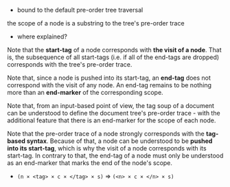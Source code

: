 
- bound to the default pre-order tree traversal

the scope of a node is a substring to the tree's pre-order trace
- where explained?

Note that the **start-tag** of a node corresponds with **the visit of a node**.
That is, the subsequence of all start-tags (i.e. if all of the end-tags are
dropped) corresponds with the tree's pre-order trace.

Note that, since a node is pushed into its start-tag, an **end-tag** does not
correspond with the visit of any node. An end-tag remains to be nothing more
than an **end-marker** of the corresponding scope.

Note that, from an input-based point of view, the tag soup of a document
can be understood to define the document tree's pre-order trace - with the
additional feature that there is an end-marker for the scope of each node.

Note that the pre-order trace of a node strongly corresponds with the
**tag-based syntax**. Because of that, a node can be understood to be
**pushed into its start-tag**, which is why the visit of a node corresponds
with its start-tag. In contrary to that, the end-tag of a node must only
be understood as an end-marker that marks the end of the node's scope.

* `(n × <tag> × c × </tag> × s)` => `(<n> × c × </n> × s)`
